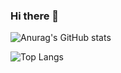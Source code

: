 ### Hi there 👋

![Anurag's GitHub stats](https://github-readme-stats.vercel.app/api?username=yashsingha99&show_icons=true&theme=radical)

![Top Langs](https://github-readme-stats.vercel.app/api/top-langs/?username=yashsingha99&hide_progress=true&theme=dark)

